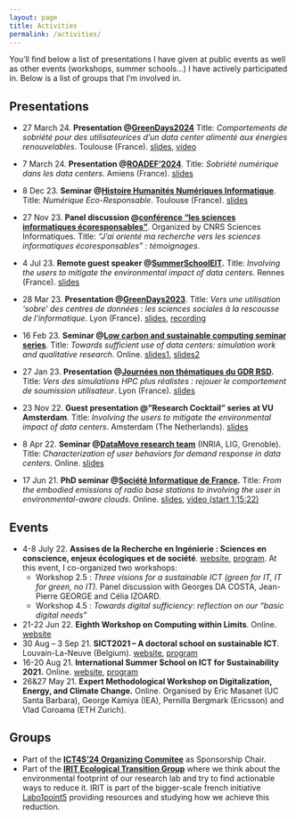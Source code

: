```yaml
---
layout: page
title: Activities
permalink: /activities/
---
```


You’ll find below a list of presentations I have given at public events as well as other events (workshops, summer schools…) I have actively participated in. Below is a list of groups that I’m involved in.

## Presentations

*   27 March 24. **Presentation @[GreenDays2024](http://perso.ens-lyon.fr/laurent.lefevre/greendaystoulouse2024/programme_greendays2024.html)**
Title: _Comportements de sobriété pour des utilisateurices d’un data center alimenté aux énergies renouvelables_. Toulouse (France).
[slides](https://graal.ens-lyon.fr/~llefevre/greendays2024/GreenDays2024_Madon.pdf),
[video](https://graal.ens-lyon.fr/~llefevre/greendays2024/GreenDays2024_Madon.mp4)
<!--  -->
*   7 March 24. **Presentation @[ROADEF’2024](https://roadef2024.sciencesconf.org/)**. 
Title: _Sobriété numérique dans les data centers_. Amiens (France). 
[slides](/src/data/24-03-07_ROADEF.pdf)
<!--  -->
*   8 Dec 23. **Seminar @[Histoire Humanités Numériques Informatique](https://hhn.hypotheses.org/programme-2023-2024)**. 
Title: _Numérique Eco-Responsable_. Toulouse (France). 
[slides](/src/data/23-12-08_seminaire_UT2J.pdf)
<!--  -->
*   27 Nov 23. **Panel discussion @[conférence “les sciences informatiques écoresponsables”](https://www.ins2i.cnrs.fr/fr/cnrsinfo/conference-les-sciences-informatiques-ecoresponsables)**. Organized by CNRS Sciences Informatiques. 
Title: _“J’ai orienté ma recherche vers les sciences informatiques écoresponsables” : témoignages_.
<!--  -->
*   4 Jul 23. **Remote guest speaker @[SummerSchoolEIT](https://numerinnov-hub.eu/universite-de-rennes-summer-schools-2023/).** 
Title: _Involving the users to mitigate the environmental impact of data centers._ Rennes (France). 
[slides](/src/data/23-07-04_SummerSchool@Rennes.pdf)
<!--  -->
*   28 Mar 23. **Presentation @[GreenDays2023](http://perso.ens-lyon.fr/laurent.lefevre/greendayslyon2023/programme_greendays2023.html)**. 
Title: _Vers une utilisation ‘sobre’ des centres de données : les sciences sociales à la rescousse de l’informatique_. Lyon (France).
[slides](http://perso.ens-lyon.fr/laurent.lefevre/greendayslyon2023/slides/GreenDays2023_Madon.pdf),
[recording](http://avalon.ens-lyon.fr/greendays2023/GreenDays2023_Mael_Madon.mp4)
<!--  -->
*   16 Feb 23. **Seminar @[Low carbon and sustainable computing seminar series](https://www.gla.ac.uk/schools/computing/research/researchthemes/lowcarbon/)**. 
Title: _Towards sufficient use of data centers: simulation work and qualitative research_. Online.
[slides1](https://www.gla.ac.uk/media/Media_935489_smxx.pdf),
[slides2](https://www.gla.ac.uk/media/Media_935493_smxx.pdf)
<!--  -->
*   27 Jan 23. **Presentation @[Journées non thématiques du GDR RSD](https://gdr-rsd.fr/journees2023/).** 
Title: _Vers des simulations HPC plus réalistes : rejouer le comportement de soumission utilisateur_. Lyon (France). 
[slides](https://gdr-rsd.fr/wp-content/uploads/2023/01/Session-4-MaelMadon-slides_journee_rsd.pdf)
<!--  -->
* 23 Nov 22. **Guest presentation @”Research Cocktail” series** **at VU Amsterdam**. 
Title: _Involving the users to mitigate the environmental impact of data centers_. Amsterdam (The Netherlands).
[slides](/src/data/22-11-23_VU-Amsterdam_research_cocktail.pdf)
<!--  -->
* 8 Apr 22. **Seminar @[DataMove research team](https://team.inria.fr/datamove/talks/)** (INRIA, LIG, Grenoble).
Title: _Characterization of user behaviors for demand response in data centers_. Online.
[slides](https://team.inria.fr/datamove/files/2022/04/220407-slides-mael-madon.pdf)
<!--  -->
* 17 Jun 21. **PhD seminar @[Société Informatique de France](https://sifdoctorants21.sciencesconf.org/).**
Title: _From the embodied emissions of radio base stations to involving the user in environmental-aware clouds_. Online.
[slides](/src/data/21-06-17_slides_SIF.pdf),
[video (start 1:15:22)](https://vimeo.com/588859468)

## Events

*   4-8 July 22. **Assises de la Recherche en Ingénierie : Sciences en conscience, enjeux écologiques et de société**. [website](http://asri2022-toulouse.fr)[,](http://asri2022-toulouse.fr/fr/le-programme/les-thematiques-abordees.html) [program](http://asri2022-toulouse.fr/fr/le-programme/les-thematiques-abordees.html). At this event, I co-organized two workshops:
    *   Workshop 2.5 : _Three visions for a sustainable ICT (green for IT, IT for green, no IT)._ Panel discussion with Georges DA COSTA, Jean-Pierre GEORGE and Célia IZOARD.
    *   Workshop 4.5 : _Towards digital sufficiency: reflection on our “basic digital needs”_
*   21-22 Jun 22. **Eighth Workshop on Computing within Limits**. Online. [website](https://computingwithinlimits.org/2022/)
*   30 Aug – 3 Sep 21. **SICT2021 – A doctoral school on sustainable ICT**. Louvain-La-Neuve (Belgium). [website](https://www.sictdoctoralschool.com/), [program](https://www.sictdoctoralschool.com/media/program-website.pdf)
*   16-20 Aug 21. **International Summer School on ICT for Sustainability 2021.** Online. [website](https://www.lorentzcenter.nl/international-summer-school-on-ict-for-sustainability-2021.html), [program](https://www.lorentzcenter.nl/index.php?pntType=ConPagina&id=1518&conPaginaProgrammaDagId=22&pntHandler=DownloadAction&PHPSESSID=627022fbc24f1e28e3aa23156ede415a)
*   26&27 May 21. **Expert Methodological Workshop on Digitalization, Energy, and Climate Change.** Online. Organised by Eric Masanet (UC Santa Barbara), George Kamiya (IEA), Pernilla Bergmark (Ericsson) and Vlad Coroama (ETH Zurich).

## Groups

*   Part of the [**ICT4S’24 Organizing Commitee**](https://conf.researchr.org/committee/ict4s-2024/ict4s-2024-organizing-committee) as Sponsorship Chair.
*   Part of the **[IRIT Ecological Transition Group](https://www.irit.fr/missions/transition-ecologique/)** where we think about the environmental footprint of our research lab and try to find actionable ways to reduce it. IRIT is part of the bigger-scale french initiative [Labo1point5](https://labos1point5.org/) providing resources and studying how we achieve this reduction.